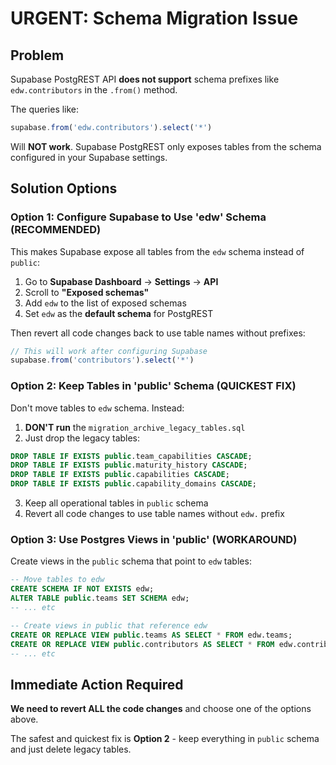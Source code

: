 # URGENT: Schema Migration Issue

## Problem
Supabase PostgREST API **does not support** schema prefixes like `edw.contributors` in the `.from()` method.

The queries like:
```typescript
supabase.from('edw.contributors').select('*')
```

Will **NOT work**. Supabase PostgREST only exposes tables from the schema configured in your Supabase settings.

## Solution Options

### Option 1: Configure Supabase to Use 'edw' Schema (RECOMMENDED)
This makes Supabase expose all tables from the `edw` schema instead of `public`:

1. Go to **Supabase Dashboard** → **Settings** → **API**
2. Scroll to **"Exposed schemas"**
3. Add `edw` to the list of exposed schemas
4. Set `edw` as the **default schema** for PostgREST

Then revert all code changes back to use table names without prefixes:
```typescript
// This will work after configuring Supabase
supabase.from('contributors').select('*')
```

### Option 2: Keep Tables in 'public' Schema (QUICKEST FIX)
Don't move tables to `edw` schema. Instead:

1. **DON'T run** the `migration_archive_legacy_tables.sql`
2. Just drop the legacy tables:
```sql
DROP TABLE IF EXISTS public.team_capabilities CASCADE;
DROP TABLE IF EXISTS public.maturity_history CASCADE;
DROP TABLE IF EXISTS public.capabilities CASCADE;
DROP TABLE IF EXISTS public.capability_domains CASCADE;
```
3. Keep all operational tables in `public` schema
4. Revert all code changes to use table names without `edw.` prefix

### Option 3: Use Postgres Views in 'public' (WORKAROUND)
Create views in the `public` schema that point to `edw` tables:

```sql
-- Move tables to edw
CREATE SCHEMA IF NOT EXISTS edw;
ALTER TABLE public.teams SET SCHEMA edw;
-- ... etc

-- Create views in public that reference edw
CREATE OR REPLACE VIEW public.teams AS SELECT * FROM edw.teams;
CREATE OR REPLACE VIEW public.contributors AS SELECT * FROM edw.contributors;
-- ... etc
```

## Immediate Action Required

**We need to revert ALL the code changes** and choose one of the options above.

The safest and quickest fix is **Option 2** - keep everything in `public` schema and just delete legacy tables.
